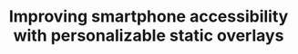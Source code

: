 ---
###############
# DO NOT EDIT
layout: publication
###############

###############
# TO EDIT
# pub title
title: Improving smartphone accessibility with personalizable static overlays

# project image
image:
  name: 2017_assets_static_overlays.png
  alt-text: "static overlays" # provide a description for the image #a11y

# short description of the publication
description: We present an approach that superimposes a virtual overlay to all other interfaces ensuring interface consistency by re-structuring how content is accessed in every screen. To explore the approach, we split the screen, dedicating half to a configurable set of static options mimicking always available physical buttons regardless of context; while the other enables the standard content navigation gestures with the ability to re-order content and apply filters.

# nickname of the person set in data/team_members.yml
authors: André Rodrigues, André Santos, Kyle Montague, Tiago Guerreiro

# link to the pdf
pdf: https://tjvguerreiro.github.io/pubs/sp100rodrigues.pdf

venue: ASSETS 2017 - ASSETS 2017 - 19th International ACM SIGACCESS Conference on Computers and Accessibility. Baltimore, Maryland, USA, October, 2017

projects:
  - smartphone_accessibility

# area for filter purpose
area: access
###############

---